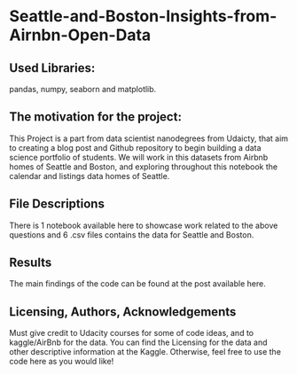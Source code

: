# Seattle-and-Boston-Insights-from-Airnbn-Open-Data
## Used Libraries:
pandas, numpy, seaborn and matplotlib.

## The motivation for the project:
This Project is a part from data scientist nanodegrees from Udaicty, that aim to creating a blog post and Github repository to begin building a data science portfolio of students. We will work in this datasets from Airbnb homes of Seattle and Boston, and exploring throughout this notebook the calendar and listings data homes of Seattle.


## File Descriptions

There is 1 notebook available here to showcase work related to the above questions and 6 .csv files contains the data for Seattle and Boston.

## Results

The main findings of the code can be found at the post available here.

## Licensing, Authors, Acknowledgements

Must give credit to Udacity courses for some of code ideas, and to kaggle/AirBnb for the data. You can find the Licensing for the data and other descriptive information at the Kaggle. Otherwise, feel free to use the code here as you would like!
